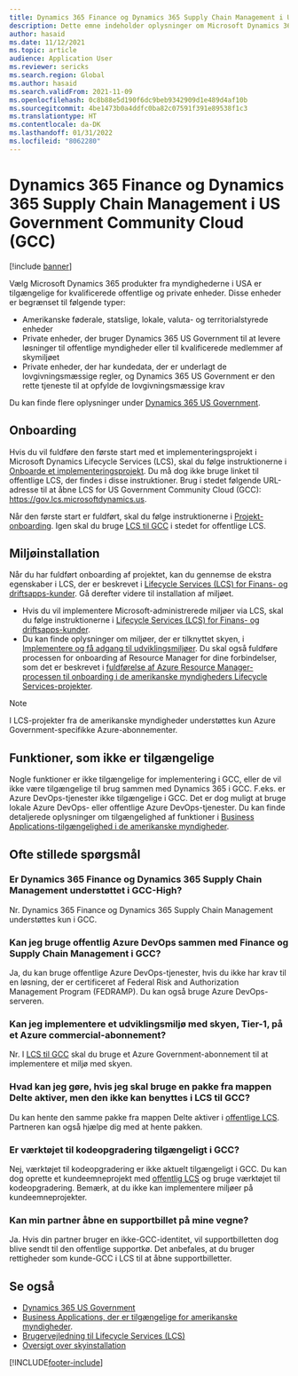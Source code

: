 ```yaml
---
title: Dynamics 365 Finance og Dynamics 365 Supply Chain Management i US Government Community Cloud (GCC)
description: Dette emne indeholder oplysninger om Microsoft Dynamics 365 US Government-produkter, som er tilgængelige for kvalificerede offentlige og private enheder.
author: hasaid
ms.date: 11/12/2021
ms.topic: article
audience: Application User
ms.reviewer: sericks
ms.search.region: Global
ms.author: hasaid
ms.search.validFrom: 2021-11-09
ms.openlocfilehash: 0c8b88e5d190f6dc9beb9342909d1e489d4af10b
ms.sourcegitcommit: 4be1473b0a4ddfc0ba82c07591f391e89538f1c3
ms.translationtype: HT
ms.contentlocale: da-DK
ms.lasthandoff: 01/31/2022
ms.locfileid: "8062280"
---
```

# <a name="dynamics-365-finance-and-dynamics-365-supply-chain-management-in-us-government-community-cloud-gcc"></a>Dynamics 365 Finance og Dynamics 365 Supply Chain Management i US Government Community Cloud (GCC)

[!include [banner](../includes/banner.md)]



Vælg Microsoft Dynamics 365 produkter fra myndighederne i USA er tilgængelige for kvalificerede offentlige og private enheder. Disse enheder er begrænset til følgende typer:

- Amerikanske føderale, statslige, lokale, valuta- og territorialstyrede enheder
- Private enheder, der bruger Dynamics 365 US Government til at levere løsninger til offentlige myndigheder eller til kvalificerede medlemmer af skymiljøet
- Private enheder, der har kundedata, der er underlagt de lovgivningsmæssige regler, og Dynamics 365 US Government er den rette tjeneste til at opfylde de lovgivningsmæssige krav

Du kan finde flere oplysninger under [Dynamics 365 US Government](/power-platform/admin/microsoft-dynamics-365-government).

## <a name="onboarding"></a>Onboarding

Hvis du vil fuldføre den første start med et implementeringsprojekt i Microsoft Dynamics Lifecycle Services (LCS), skal du følge instruktionerne i [Onboarde et implementeringsprojekt](../../../fin-ops-core/fin-ops/imp-lifecycle/onboard.md). Du må dog ikke bruge linket til offentlige LCS, der findes i disse instruktioner. Brug i stedet følgende URL-adresse til at åbne LCS for US Government Community Cloud (GCC): <https://gov.lcs.microsoftdynamics.us>.

Når den første start er fuldført, skal du følge instruktionerne i [Projekt-onboarding](../lifecycle-services/project-onboarding.md). Igen skal du bruge [LCS til GCC](https://gov.lcs.microsoftdynamics.us) i stedet for offentlige LCS.

## <a name="environment-deployment"></a>Miljøinstallation

Når du har fuldført onboarding af projektet, kan du gennemse de ekstra egenskaber i LCS, der er beskrevet i [Lifecycle Services (LCS) for Finans- og driftsapps-kunder](../../../fin-ops-core/dev-itpro/lifecycle-services/lcs-works-lcs.md). Gå derefter videre til installation af miljøet.

- Hvis du vil implementere Microsoft-administrerede miljøer via LCS, skal du følge instruktionerne i [Lifecycle Services (LCS) for Finans- og driftsapps-kunder](../../../fin-ops-core/dev-itpro/lifecycle-services/lcs-works-lcs.md#new-deployment-experience).
- Du kan finde oplysninger om miljøer, der er tilknyttet skyen, i [Implementere og få adgang til udviklingsmiljøer](../../../fin-ops-core/dev-itpro/dev-tools/access-instances.md). Du skal også fuldføre processen for onboarding af Resource Manager for dine forbindelser, som det er beskrevet i [fuldførelse af Azure Resource Manager-processen til onboarding i de amerikanske myndigheders Lifecycle Services-projekter](arm-onbarding-us-goverment.md).

> [!NOTE]
> I LCS-projekter fra de amerikanske myndigheder understøttes kun Azure Government-specifikke Azure-abonnementer.

## <a name="features-that-arent-available"></a>Funktioner, som ikke er tilgængelige

Nogle funktioner er ikke tilgængelige for implementering i GCC, eller de vil ikke være tilgængelige til brug sammen med Dynamics 365 i GCC. F.eks. er Azure DevOps-tjenester ikke tilgængelige i GCC. Det er dog muligt at bruge lokale Azure DevOps- eller offentlige Azure DevOps-tjenester. Du kan finde detaljerede oplysninger om tilgængelighed af funktioner i [Business Applications-tilgængelighed i de amerikanske myndigheder](https://aka.ms/BAPFunctionalParity).

## <a name="frequently-asked-questions"></a>Ofte stillede spørgsmål

### <a name="are-dynamics-365-finance-and-dynamics-365-supply-chain-management-supported-in-gcc-high"></a>Er Dynamics 365 Finance og Dynamics 365 Supply Chain Management understøttet i GCC-High?

Nr. Dynamics 365 Finance og Dynamics 365 Supply Chain Management understøttes kun i GCC.

### <a name="can-i-use-public-azure-devops-with-finance-and-supply-chain-management-in-gcc"></a>Kan jeg bruge offentlig Azure DevOps sammen med Finance og Supply Chain Management i GCC?

Ja, du kan bruge offentlige Azure DevOps-tjenester, hvis du ikke har krav til en løsning, der er certificeret af Federal Risk and Authorization Management Program (FEDRAMP). Du kan også bruge Azure DevOps-serveren.

### <a name="can-i-deploy-a-cloud-hosted-environment-tier-1-development-environment-on-an-azure-commercial-subscription"></a>Kan jeg implementere et udviklingsmiljø med skyen, Tier-1, på et Azure commercial-abonnement?

Nr. I [LCS til GCC](https://gov.lcs.microsoftdynamics.us) skal du bruge et Azure Government-abonnement til at implementere et miljø med skyen.

### <a name="what-can-i-do-if-i-need-a-package-from-the-shared-asset-library-but-it-isnt-available-in-lcs-for-gcc"></a>Hvad kan jeg gøre, hvis jeg skal bruge en pakke fra mappen Delte aktiver, men den ikke kan benyttes i LCS til GCC?

Du kan hente den samme pakke fra mappen Delte aktiver i [offentlige LCS](https://lcs.dynamics.com). Partneren kan også hjælpe dig med at hente pakken.

### <a name="is-the-code-upgrade-tool-available-in-gcc"></a>Er værktøjet til kodeopgradering tilgængeligt i GCC?

Nej, værktøjet til kodeopgradering er ikke aktuelt tilgængeligt i GCC. Du kan dog oprette et kundeemneprojekt med [offentlig LCS](https://lcs.dynamics.com) og bruge værktøjet til kodeopgradering. Bemærk, at du ikke kan implementere miljøer på kundeemneprojekter.

### <a name="can-my-partner-open-a-support-ticket-on-my-behalf"></a>Kan min partner åbne en supportbillet på mine vegne?

Ja. Hvis din partner bruger en ikke-GCC-identitet, vil supportbilletten dog blive sendt til den offentlige supportkø. Det anbefales, at du bruger rettigheder som kunde-GCC i LCS til at åbne supportbilletter.

## <a name="see-also"></a>Se også

- [Dynamics 365 US Government](/power-platform/admin/microsoft-dynamics-365-government)
- [Business Applications, der er tilgængelige for amerikanske myndigheder](https://aka.ms/BAPFunctionalParity).
- [Brugervejledning til Lifecycle Services (LCS)](../../../fin-ops-core/dev-itpro/lifecycle-services/lcs-user-guide.md)
- [Oversigt over skyinstallation](../../../fin-ops-core/dev-itpro/deployment/cloud-deployment-overview.md)

[!INCLUDE[footer-include](../../../includes/footer-banner.md)]
